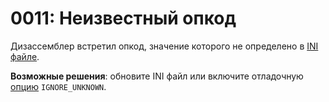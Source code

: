 # 0011: Неизвестный опкод

Дизассемблер встретил опкод, значение которого не определено в [INI файле](../../edit-modes/opcodes-list-scm.ini.md).

**Возможные решения**: обновите INI файл или включите отладочную [опцию](../../console.md#ignore_unknown) `IGNORE_UNKNOWN`.

